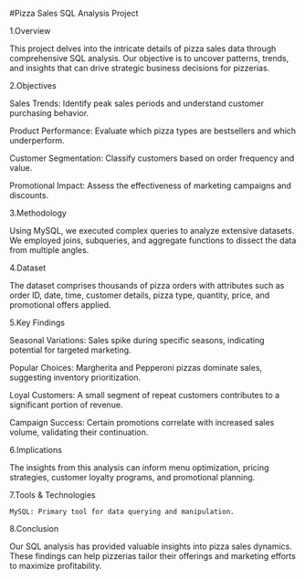 #Pizza Sales SQL Analysis Project


1.Overview

 This project delves into the intricate details of pizza sales data through comprehensive SQL analysis. Our objective is to uncover patterns, trends, and 
 insights that can drive strategic business decisions for pizzerias.

2.Objectives

 Sales Trends: 
 Identify peak sales periods and understand customer purchasing behavior.

 Product Performance: 
 Evaluate which pizza types are bestsellers and which underperform.

 Customer Segmentation: 
 Classify customers based on order frequency and value.

 Promotional Impact:
 Assess the effectiveness of marketing campaigns and discounts.


3.Methodology

 Using MySQL, we executed complex queries to analyze extensive datasets. We employed joins, subqueries, and aggregate functions to dissect the data from 
 multiple angles.

4.Dataset

 The dataset comprises thousands of pizza orders with attributes such as order ID, date, time, customer details, pizza type, quantity, price, and 
 promotional offers applied.

5.Key Findings

 Seasonal Variations: 
 Sales spike during specific seasons, indicating potential for targeted marketing.

 Popular Choices:
 Margherita and Pepperoni pizzas dominate sales, suggesting inventory prioritization.

 Loyal Customers: 
 A small segment of repeat customers contributes to a significant portion of revenue.

 Campaign Success: 
 Certain promotions correlate with increased sales volume, validating their continuation.

6.Implications

   The insights from this analysis can inform menu optimization, pricing strategies, customer loyalty programs, and promotional planning.

7.Tools & Technologies

    MySQL: Primary tool for data querying and manipulation.


8.Conclusion

  Our SQL analysis has provided valuable insights into pizza sales dynamics. These findings can help pizzerias tailor their offerings and marketing efforts 
  to maximize profitability.
